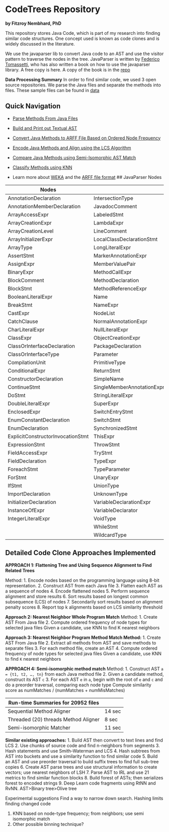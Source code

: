 # CodeTrees Repository

**by Fitzroy Nembhard, PhD**

This repository stores Java Code, which is part of my research into finding similar code structures. One concept used is known as code clones and is widely discussed in the literature.

We use the javaparser lib to convert Java code to an AST and use the visitor pattern to traverse the nodes in the tree. JavaParser is written by [Federico Tomassetti](https://leanpub.com/u/tomassetti), who has also written a book on how to use the javaparser library. A free copy is here. A copy of the book is in the [repo]()

**Data Processing Summary** In order to find similar code, we used 3 open source repositories. We parse the Java files and separate the methods into files. These sample files can be found in [data](data)

## Quick Navigation

-   [Parse Methods From Java Files](src/org/fit/hiai/main/ProgramMethodClassifier.java)

-   [Build and Print out Textual AST](src/org/fit/hiai/main/PProgramTreeBuilder)

-   [Convert Java Methods to ARFF File Based on Ordered Node Frequency](src/org/fit/hiai/main/ProgramMethodClassifier)

-   [Encode Java Methods and Align using the LCS Algorithm](src/org/fit/hiai/main/EncodedMethodAligner)

-   [Compare Java Methods using Semi-Isomorphic AST Match](src/org/fit/hiai/main/IsomorphicMethodsMatcher)

-   [Classify Methods using KNN](src/org/fit/hiai/main/ProgramMethodClassifier)

-   Learn more about [WEKA](https://www.cs.waikato.ac.nz/ml/weka/) and the [ARFF file format](https://www.cs.waikato.ac.nz/ml/weka/arff.html) \## JavaParser Nodes

| Nodes                             |                            |
|-----------------------------------|----------------------------|
| AnnotationDeclaration             | IntersectionType           |
| AnnotationMemberDeclaration       | JavadocComment             |
| ArrayAccessExpr                   | LabeledStmt                |
| ArrayCreationExpr                 | LambdaExpr                 |
| ArrayCreationLevel                | LineComment                |
| ArrayInitializerExpr              | LocalClassDeclarationStmt  |
| ArrayType                         | LongLiteralExpr            |
| AssertStmt                        | MarkerAnnotationExpr       |
| AssignExpr                        | MemberValuePair            |
| BinaryExpr                        | MethodCallExpr             |
| BlockComment                      | MethodDeclaration          |
| BlockStmt                         | MethodReferenceExpr        |
| BooleanLiteralExpr                | Name                       |
| BreakStmt                         | NameExpr                   |
| CastExpr                          | NodeList                   |
| CatchClause                       | NormalAnnotationExpr       |
| CharLiteralExpr                   | NullLiteralExpr            |
| ClassExpr                         | ObjectCreationExpr         |
| ClassOrInterfaceDeclaration       | PackageDeclaration         |
| ClassOrInterfaceType              | Parameter                  |
| CompilationUnit                   | PrimitiveType              |
| ConditionalExpr                   | ReturnStmt                 |
| ConstructorDeclaration            | SimpleName                 |
| ContinueStmt                      | SingleMemberAnnotationExpr |
| DoStmt                            | StringLiteralExpr          |
| DoubleLiteralExpr                 | SuperExpr                  |
| EnclosedExpr                      | SwitchEntryStmt            |
| EnumConstantDeclaration           | SwitchStmt                 |
| EnumDeclaration                   | SynchronizedStmt           |
| ExplicitConstructorInvocationStmt | ThisExpr                   |
| ExpressionStmt                    | ThrowStmt                  |
| FieldAccessExpr                   | TryStmt                    |
| FieldDeclaration                  | TypeExpr                   |
| ForeachStmt                       | TypeParameter              |
| ForStmt                           | UnaryExpr                  |
| IfStmt                            | UnionType                  |
| ImportDeclaration                 | UnknownType                |
| InitializerDeclaration            | VariableDeclarationExpr    |
| InstanceOfExpr                    | VariableDeclarator         |
| IntegerLiteralExpr                | VoidType                   |
|                                   | WhileStmt                  |
|                                   | WildcardType               |

## Detailed Code Clone Approaches Implemented

**APPROACH 1: Flattening Tree and Using Sequence Alignment to Find Related Trees**

Method: 1. Encode nodes based on the programming language using 8-bit representation. 2. Construct AST from each Java file 3. Flatten each AST as a sequence of nodes 4. Encode flattened nodes 5. Perform sequence alignment and store results 6. Sort results based on longest common subsequence (LCS) of nodes 7. Secondarily sort results based on alignment penalty scores 8. Report top k alignments based on LCS similarity threshold

**Approach 2: Nearest Neighbor Whole Program Match** Method: 1. Create AST From Java file 2. Compute ordered frequency of node types for selected java files Given a candidate, use KNN to find K nearest neighbors

**Approach 3: Nearest Neighbor Program Method Match Method:** 1. Create AST From Java file 2. Extract all methods from AST and save methods to separate files 3. For each method file, create an AST 4. Compute ordered frequency of node types for selected java files Given a candidate, use KNN to find `K` nearest neighbors

**APPROACH 4: Semi-isomorphic method match** Method: 1. Construct AST `a = {t1, t2, …, tn}` from each Java method file 2. Given a candidate method, construct its AST `c` 3. For each AST `e` in `a`, begin with the root of `e` and `c` and do a preorder traversal, comparing each node type Compute similarity score as numMatches / (numMatches + numMisMatches)

| Run-time Summaries for 20952 files   |        |
|--------------------------------------|--------|
| Sequential Method Aligner            | 14 sec |
| Threaded (20) threads Method Aligner | 8 sec  |
| Semi-isomorphic Matcher              | 11 sec |

**Similar existing approaches:** 1. Build AST then convert to text lines and find LCS 2. Use chunks of source code and find n-neighbors from segments 3. Hash statements and use Smith-Waterman and LCS 4. Hash subtrees from AST into buckets and use a similarity function to find similar code 5. Build an AST and use preorder traversal to build suffix trees to find full sub-tree copies 6. Create AST parse trees and use structural information to create vectors; use nearest neighbors of LSH 7. Parse AST to IRL and use 21 metrics to find similar function blocks 8. Build forest of ASTs; then serializes forest to encoded strings 9. Deep Learn code fragments using RtNN and RvNN. AST\>Binary tree\>Olive tree

Experimental suggestions Find a way to narrow down search. Hashing limits finding changed code

1.  KNN based on node-type frequency; from neighbors; use semi isomorphic match
2.  Other possible binning technique?
